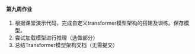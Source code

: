 #### 第九周作业

1. 根据课堂演示代码，完成自定义transformer模型架构的搭建及训练。保存模型。
2. 尝试加载模型进行推理（选做部分）
3. 总结Transformer模型架构文档（无需提交）